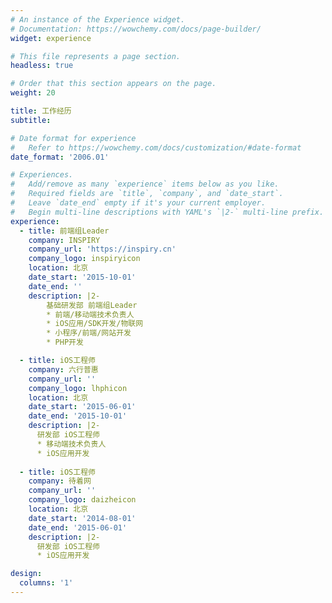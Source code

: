 ```yaml
---
# An instance of the Experience widget.
# Documentation: https://wowchemy.com/docs/page-builder/
widget: experience

# This file represents a page section.
headless: true

# Order that this section appears on the page.
weight: 20

title: 工作经历
subtitle:

# Date format for experience
#   Refer to https://wowchemy.com/docs/customization/#date-format
date_format: '2006.01'

# Experiences.
#   Add/remove as many `experience` items below as you like.
#   Required fields are `title`, `company`, and `date_start`.
#   Leave `date_end` empty if it's your current employer.
#   Begin multi-line descriptions with YAML's `|2-` multi-line prefix.
experience:
  - title: 前端组Leader
    company: INSPIRY
    company_url: 'https://inspiry.cn'
    company_logo: inspiryicon
    location: 北京
    date_start: '2015-10-01'
    date_end: ''
    description: |2-
        基础研发部 前端组Leader
        * 前端/移动端技术负责人
        * iOS应用/SDK开发/物联网
        * 小程序/前端/网站开发
        * PHP开发

  - title: iOS工程师
    company: 六行普惠
    company_url: ''
    company_logo: lhphicon
    location: 北京
    date_start: '2015-06-01'
    date_end: '2015-10-01'
    description: |2-
      研发部 iOS工程师
      * 移动端技术负责人
      * iOS应用开发
      
  - title: iOS工程师
    company: 待着网
    company_url: ''
    company_logo: daizheicon
    location: 北京
    date_start: '2014-08-01'
    date_end: '2015-06-01'
    description: |2-
      研发部 iOS工程师
      * iOS应用开发

design:
  columns: '1'
---
```

